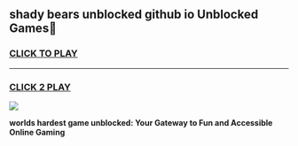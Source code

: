 
## shady bears unblocked github io Unblocked Games👋
<h3>
<a href="https://premium.freeplayer.one?title=shady_bears_unblocked_github_io&ref=16F">CLICK TO PLAY</a></h3>
<hr>

<h3>
<a href="https://premium.freeplayer.one?title=shady_bears_unblocked_github_io&ref=16F">CLICK 2 PLAY</a>
  
</h3>

<a href="https://premium.freeplayer.one?title=shady_bears_unblocked_github_io&ref=16F/"><img src="https://clearcache.store/games.png"></a>


**worlds hardest game unblocked: Your Gateway to Fun and Accessible Online Gaming**

